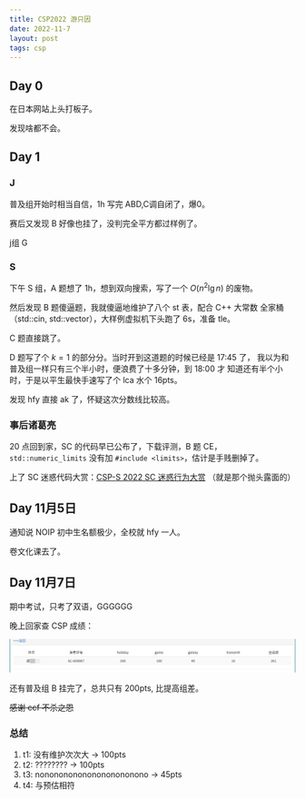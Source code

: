 ```yaml
---
title: CSP2022 游只因
date: 2022-11-7
layout: post
tags: csp
---
```


## Day 0

在日本网站上头打板子。

发现啥都不会。

## Day 1

### J

普及组开始时相当自信，1h 写完 ABD,C调自闭了，爆0。  

赛后又发现 B 好像也挂了，没判完全平方都过样例了。  

j组 G

### S

下午 S 组，A 题想了 1h，想到双向搜索，写了一个 $O(n^2\lg n)$ 的废物。  

然后发现 B 题傻逼题，我就傻逼地维护了八个 st 表，配合 C++ 大常数
全家桶（std::cin, std::vector），大样例虚拟机下头跑了 6s，准备 tle。

C 题直接跳了。

D 题写了个 $k=1$ 的部分分。当时开到这道题的时候已经是 17:45 了，
我以为和普及组一样只有三个半小时，便浪费了十多分钟，到 18:00 才
知道还有半个小时，于是以平生最快手速写了个 lca 水个 16pts。

发现 hfy 直接 ak 了，怀疑这次分数线比较高。

### 事后诸葛亮

20 点回到家，SC 的代码早已公布了，下载评测，B 题 CE，
`std::numeric_limits` 没有加 `#include <limits>`，估计是手贱删掉了。

上了 SC 迷惑代码大赏：[CSP-S 2022 SC 迷惑行为大赏](https://www.luogu.com.cn/blog/546086/csp-s-2022-sc-mi-huo-xing-wei-tai-shang)
（就是那个抛头露面的）

## Day 11月5日

通知说 NOIP 初中生名额极少，全校就 hfy 一人。

卷文化课去了。

## Day 11月7日

期中考试，只考了双语，GGGGGG

晚上回家查 CSP 成绩：

![csps](/assets/images/score-feacca04.png)

还有普及组 B 挂完了，总共只有 200pts, 比提高组差。

~~感谢 ccf 不杀之恩~~

### 总结

1. t1: 没有维护次次大 -> 100pts
2. t2: ???????? -> 100pts
3. t3: nononononononononononono -> 45pts
4. t4: 与预估相符
